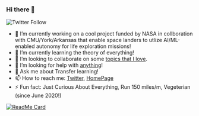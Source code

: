 ### Hi there 👋
![Twitter Follow](https://img.shields.io/twitter/follow/PooyanJamshidi?style=social)

- 🔭 I’m currently working on a cool project funded by NASA in collboration with CMU/York/Arkansas that enable space landers to utlize AI/ML-enabled autonomy for life exploration missions!
- 🌱 I’m currently learning the theory of everything!
- 👯 I’m looking to collaborate on some [topics that I love](https://pooyanjamshidi.github.io/research/).
- 🤔 I’m looking for help with [anything](https://pooyanjamshidi.github.io/misc/)!
- 💬 Ask me about Transfer learning!
- 📫 How to reach me: [Twitter](https://twitter.com/PooyanJamshidi), [HomePage](http://pooyanjamshidi.github.io/)
- ⚡ Fun fact: Just Curious About Everything, Run 150 miles/m, Vegeterian (since June 2020!)

[![ReadMe Card](https://github-readme-stats.vercel.app/api?username=pooyanjamshidi&theme=radical&show_icons=true)](https://github.com/pooyanjamshidi)
